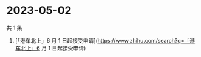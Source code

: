 # 2023-05-02

共 1 条

<!-- BEGIN -->
<!-- 最后更新时间 Tue May 02 2023 11:12:40 GMT+0800 (China Standard Time) -->

1. [「港车北上」6 月 1
   日起接受申请](https://www.zhihu.com/search?q=「港车北上」6 月 1 日起接受申请)

<!-- END -->
